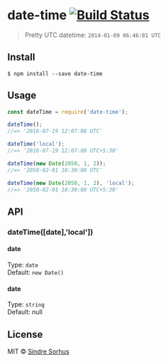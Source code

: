 # date-time [![Build Status](https://travis-ci.org/sindresorhus/date-time.svg?branch=master)](https://travis-ci.org/sindresorhus/date-time)

> Pretty UTC datetime: `2014-01-09 06:46:01 UTC`


## Install

```
$ npm install --save date-time
```


## Usage

```js
const dateTime = require('date-time');

dateTime();
//=> '2016-07-19 12:07:08 UTC'

dateTime('local');
//=> '2016-07-19 12:07:08 UTC+5:30'

dateTime(new Date(2050, 1, 2));
//=> '2050-02-01 18:30:00 UTC'

dateTime(new Date(2050, 1, 2), 'local');
//=> '2050-02-01 18:30:00 UTC+5:30'
```


## API

### dateTime([date],'local'])

#### date

Type: `date`  
Default: `new Date()`

#### date

Type: `string`  
Default: null


## License

MIT © [Sindre Sorhus](http://sindresorhus.com)
